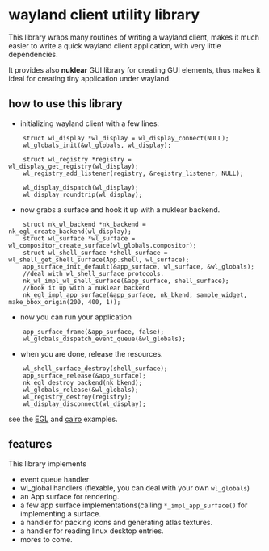 # wayland client utility library

This library wraps many routines of writing a wayland client, makes it much
easier to write a quick wayland client application, with very little
dependencies.

It provides also **nuklear** GUI library for creating GUI elements, thus makes
it ideal for creating tiny application under wayland.

## how to use this library

- initializing wayland client with a few lines:
```
	struct wl_display *wl_display = wl_display_connect(NULL);
	wl_globals_init(&wl_globals, wl_display);
	
	struct wl_registry *registry = wl_display_get_registry(wl_display);
	wl_registry_add_listener(registry, &registry_listener, NULL);
	
	wl_display_dispatch(wl_display);
	wl_display_roundtrip(wl_display);
```	

- now grabs a surface and hook it up with a nuklear backend.
```
	struct nk_wl_backend *nk_backend = nk_egl_create_backend(wl_display);
	struct wl_surface *wl_surface = wl_compositor_create_surface(wl_globals.compositor);
	struct wl_shell_surface *shell_surface = wl_shell_get_shell_surface(App.shell, wl_surface);
	app_surface_init_default(&app_surface, wl_surface, &wl_globals);
	//deal with wl_shell_surface protocols.
	nk_wl_impl_wl_shell_surface(&app_surface, shell_surface);
	//hook it up with a nuklear backend
	nk_egl_impl_app_surface(&app_surface, nk_bkend, sample_widget, make_bbox_origin(200, 400, 1));
```	

- now you can run your application
```
	app_surface_frame(&app_surface, false);
	wl_globals_dispatch_event_queue(&wl_globals);
```	

- when you are done, release the resources.
```
	wl_shell_surface_destroy(shell_surface);
	app_surface_release(&app_surface);
	nk_egl_destroy_backend(nk_bkend);
	wl_globals_release(&wl_globals);
	wl_registry_destroy(registry);
	wl_display_disconnect(wl_display);
```

see the [EGL](test/test_nk_egl.c) and [cairo](test/test_nk_cairo.c) examples.


## features
This library implements 
- event queue handler
- wl_global handlers (flexable, you can deal with your own `wl_globals`)
- an App surface for rendering.
- a few app surface implementations(calling `*_impl_app_surface()` for
  implementing a surface.
- a handler for packing icons and generating atlas textures.
- a handler for reading linux desktop entries.
- mores to come.


